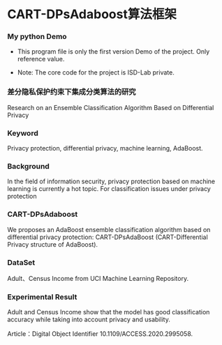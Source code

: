 # CART-DPsAdaboost算法框架

### My python Demo

* This program file is only the first version Demo of the project. Only reference value.

* Note: The core code for the project is ISD-Lab private.

### 差分隐私保护约束下集成分类算法的研究

Research on an Ensemble Classification Algorithm Based on Differential Privacy

### Keyword

Privacy protection, differential privacy, machine learning, AdaBoost.

### Background

In the field of information security, privacy protection based on machine learning is currently a hot topic. 
For classification issues under privacy protection

### CART-DPsAdaboost

We proposes an AdaBoost ensemble classification algorithm based on 
differential privacy protection: CART-DPsAdaBoost (CART-Differential Privacy structure of AdaBoost). 

### DataSet

Adult、Census Income from UCI Machine Learning Repository.

### Experimental Result

Adult and Census Income show that the model has good classification accuracy while taking into account privacy and usability. 

Article：Digital Object Identifier 10.1109/ACCESS.2020.2995058.



